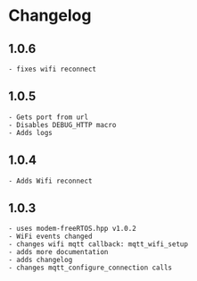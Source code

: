 # Changelog

## 1.0.6
	- fixes wifi reconnect

## 1.0.5
	- Gets port from url 
	- Disables DEBUG_HTTP macro
	- Adds logs

## 1.0.4
	- Adds Wifi reconnect

## 1.0.3
	- uses modem-freeRTOS.hpp v1.0.2
	- WiFi events changed
	- changes wifi mqtt callback: mqtt_wifi_setup
	- adds more documentation
	- adds changelog
	- changes mqtt_configure_connection calls
